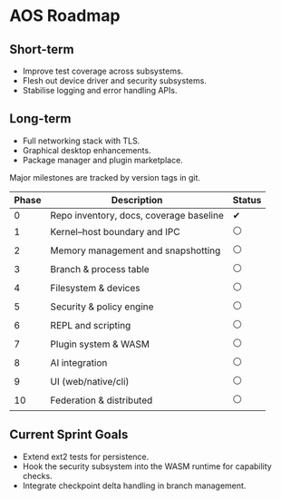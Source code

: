 # AOS Roadmap

## Short-term
- Improve test coverage across subsystems.
- Flesh out device driver and security subsystems.
- Stabilise logging and error handling APIs.

## Long-term
- Full networking stack with TLS.
- Graphical desktop enhancements.
- Package manager and plugin marketplace.

Major milestones are tracked by version tags in git.

| Phase | Description | Status |
|-------|-------------|-------|
| 0 | Repo inventory, docs, coverage baseline | ✔ |
| 1 | Kernel–host boundary and IPC | ⚪ |
| 2 | Memory management and snapshotting | ⚪ |
| 3 | Branch & process table | ⚪ |
| 4 | Filesystem & devices | ⚪ |
| 5 | Security & policy engine | ⚪ |
| 6 | REPL and scripting | ⚪ |
| 7 | Plugin system & WASM | ⚪ |
| 8 | AI integration | ⚪ |
| 9 | UI (web/native/cli) | ⚪ |
| 10 | Federation & distributed | ⚪ |

## Current Sprint Goals
- Extend ext2 tests for persistence.
- Hook the security subsystem into the WASM runtime for capability checks.
- Integrate checkpoint delta handling in branch management.
